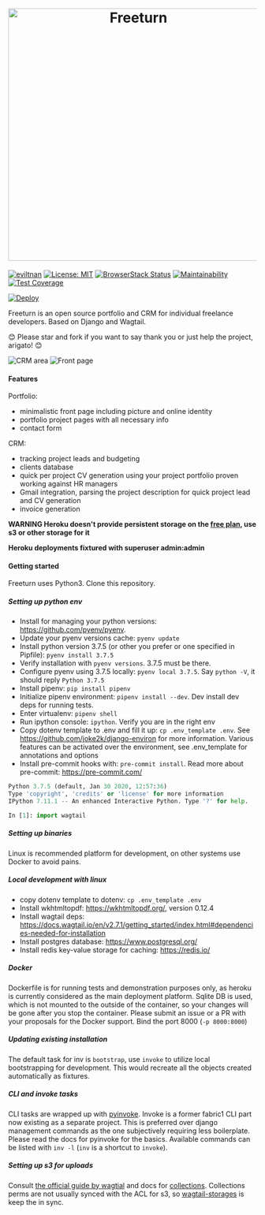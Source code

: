 

<h1 align="center">
    <img width="512" valign="middle" src="https://cheparev-portfolio.s3.amazonaws.com/images/freeturn.original.png" alt="Freeturn">
</h1>

[![eviltnan](https://circleci.com/gh/eviltnan/freeturn.svg?style=shield)](https://app.circleci.com/pipelines/github/eviltnan/freeturn)
[![License: MIT](https://img.shields.io/badge/License-MIT-yellow.svg)](https://opensource.org/licenses/MIT)
[![BrowserStack Status](https://automate.browserstack.com/badge.svg?badge_key=OW9FSlpEWUdYb2htbFJYTjRPbEtUVmlNRUhZM2RCNVUwejZ5MzAxUTJLMD0tLUcySUFHVGJVMDdVNzZxZ3VGSTdhSEE9PQ==--2fb0726c5380e49390677a7fdb8e19a5903d2828)](https://automate.browserstack.com/public-build/OW9FSlpEWUdYb2htbFJYTjRPbEtUVmlNRUhZM2RCNVUwejZ5MzAxUTJLMD0tLUcySUFHVGJVMDdVNzZxZ3VGSTdhSEE9PQ==--2fb0726c5380e49390677a7fdb8e19a5903d2828)
[![Maintainability](https://api.codeclimate.com/v1/badges/4aa9a9a8ce0e799208d4/maintainability)](https://codeclimate.com/github/eviltnan/freeturn/maintainability)
[![Test Coverage](https://api.codeclimate.com/v1/badges/4aa9a9a8ce0e799208d4/test_coverage)](https://codeclimate.com/github/eviltnan/freeturn/test_coverage)

[![Deploy](https://www.herokucdn.com/deploy/button.svg)](https://heroku.com/deploy?template=https://github.com/eviltnan/freeturn/tree/develop)

Freeturn is an open source portfolio and CRM for individual freelance developers.
Based on Django and Wagtail.

😊 Please star and fork if you want to say thank you or just help the project, arigato! 😊

![CRM area](https://cheparev-portfolio.s3.amazonaws.com/images/Office_-_Projects_070.original.png)
![Front page](https://cheparev-portfolio.s3.amazonaws.com/images/Selection_069.original.png)

#### Features

Portfolio:

* minimalistic front page including picture and online identity
* portfolio project pages with all necessary info
* contact form

CRM:
* tracking project leads and budgeting
* clients database
* quick per project CV generation using your project portfolio proven working against HR managers
* Gmail integration, parsing the project description for quick project lead and CV generation
* invoice generation

**WARNING Heroku doesn't provide persistent storage on the [free plan](https://help.heroku.com/K1PPS2WM/why-are-my-file-uploads-missing-deleted),
use s3 or other storage for it**

**Heroku deployments fixtured with superuser admin:admin**
#### Getting started

Freeturn uses Python3. Clone this repository.

##### Setting up python env

* Install for managing your python versions: https://github.com/pyenv/pyenv.
* Update your pyenv versions cache: `pyenv update`
* Install python version 3.7.5 (or other you prefer or one specified in Pipfile): `pyenv install 3.7.5`
* Verify installation with `pyenv versions`. 3.7.5 must be there.
* Configure pyenv using 3.7.5 locally: `pyenv local 3.7.5`. Say `python -V`, it should reply `Python 3.7.5`
* Install pipenv: `pip install pipenv`
* Initialize pipenv environment: `pipenv install --dev`. Dev install dev deps for running tests.
* Enter virtualenv: `pipenv shell`
* Run ipython console: `ipython`. Verify you are in the right env
* Copy dotenv template to .env and fill it up: `cp .env_template .env`. See https://github.com/joke2k/django-environ for more information.
Various features can be activated over the environment, see .env_template for annotations and options
* Install pre-commit hooks with: `pre-commit install`. Read more about pre-commit: https://pre-commit.com/

```python
Python 3.7.5 (default, Jan 30 2020, 12:57:36)
Type 'copyright', 'credits' or 'license' for more information
IPython 7.11.1 -- An enhanced Interactive Python. Type '?' for help.

In [1]: import wagtail
```

##### Setting up binaries

Linux is recommended platform for development, on other systems use Docker to avoid pains.

##### Local development with linux

* copy dotenv template to dotenv: `cp .env_template .env`
* Install wkhtmltopdf: https://wkhtmltopdf.org/, version 0.12.4
* Install wagtail deps: https://docs.wagtail.io/en/v2.7.1/getting_started/index.html#dependencies-needed-for-installation
* Install postgres database: https://www.postgresql.org/
* Install redis key-value storage for caching: https://redis.io/

##### Docker

Dockerfile is for running tests and demonstration purposes only, as heroku is currently considered as the main deployment platform.
Sqlite DB is used, which is not mounted to the outside of the container, so your changes will be gone after you stop the container.
Please submit an issue or a PR with your proposals for the Docker support.
Bind the port 8000 (`-p 8000:8000`)

##### Updating existing installation

The default task for inv is `bootstrap`, use `invoke` to utilize local bootstrapping for development. This would recreate
all the objects created automatically as fixtures.


##### CLI and invoke tasks

CLI tasks are wrapped up with [pyinvoke](https://github.com/pyinvoke/invoke). Invoke is a former fabric1 CLI part now existing as
a separate project. This is preferred over django management commands as the one subjectively requiring less boilerplate.
Please read the docs for pyinvoke for the basics. Available commands can be listed with `inv -l` (`inv` is a shortcut to `invoke`).


##### Setting up s3 for uploads

Consult [the official guide by wagtial](https://wagtail.io/blog/amazon-s3-for-media-files/) and docs for [collections](https://docs.wagtail.io/en/v2.8.1/editor_manual/documents_images_snippets/collections.html).
Collections perms are not usually synced with the ACL for s3, so [wagtail-storages](https://github.com/torchbox/wagtail-storages) is keep the in sync.
